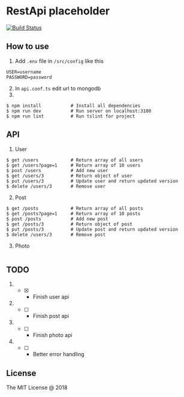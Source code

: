 # RestApi placeholder
[![Build Status](https://travis-ci.org/ODudek/restApi-placeholder.svg?branch=master)](https://travis-ci.org/ODudek/restApi-placeholder)

## How to use
1. Add `.env` file in `/src/config` like this
```
USER=username
PASSWORD=password
```
2. In `api.conf.ts` edit url to mongodb
3.
```
$ npm install			# Install all dependencies
$ npm run dev			# Run server on localhost:3100
$ npm run lint			# Run tslint for project
```

## API
1. User
```
$ get /users			# Return array of all users
$ get /users?page=1		# Return array of 10 users
$ post /users			# Add new user
$ get /users/3			# Return object of user
$ put /users/3			# Update user and return updated version
$ delete /users/3		# Remove user
```

2. Post
```
$ get /posts			# Return array of all posts
$ get /posts?page=1		# Return array of 10 posts
$ post /posts			# Add new post
$ get /posts/3			# Return object of post
$ put /posts/3			# Update post and return updated version
$ delete /users/3		# Remove post
```

3. Photo
```

```

## TODO

1. - [x] - Finish user api
2. - [ ] - Finish post api
3. - [ ] - Finish photo api
4. - [ ] - Better error handling


## License 

The MIT License @ 2018
